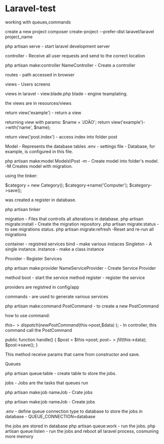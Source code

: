 # Laravel-test
working with queues,commands

create a new project
composer create-project --prefer-dist laravel/laravel project_name

php artisan serve - start laravel development server


controller - Receive all user requests and send to the correct location

php artisan make:controller NameController - Create a controller

routes - path accessed in browser

views - Users screens

views in laravel - view.blade.php
blade - engine teamplating.

the views are in resources/views

return view('example') - return a view

returning view with params:
$name = 'JOÃO';
        return view('example')->with('name', $name);


 return view('post.index') - access index into folder post


Model - Represents the database tables
.env - settings file - Database, for example, is configured in this file.

php artisan make:model Models\\Post -m - Create model into folder's model. -M Creates model with migration.

using the  tinker:


$category = new Category();
$category->name('Computer');
$category->save();

was created a register in database.



php artisan tinker


migration - Files that controlls all alterations in database.
php artisan migrate:install - Create the migration repository.
php artisan migrate:status  - to see migrations status.
php artisan migrate:refresh -Reset and re-run all migrations


container - registred services
bind - make various instaces
Singleton - A single instance.
instance - make a  class instance

 
Provider - Register Services

php artisan make:provider NameServiceProvider - Create Service Provider

method boot - start the service
method register - register the service

providers are registred in config/app

commands - are used to generate various services	

php artisan make:command PostCommand - to create a new PostCommand

how to use command:

 $this->dispatch(
            new PostCommand($this->post,$data)
        ); - In controller, this command call the PostCommand


 public function handle()
    {
        $post = $this->post;
        $post->fill($this->data);
        $post->save();
    }

This method receive params that came from constructor and save.


Queues 

php artisan queue:table - create table to store the jobs.

jobs - Jobs are the tasks that queues run


php artisan make:job nameJob - Crate jobs

php artisan make:job nameJob - Create jobs

.env - define queue connection type to database to store the jobs in database - QUEUE_CONNECTION=database

the jobs are stored in database 
php artisan queue:work  - run the jobs.
php artisan queue:listen  - run the jobs and reboot all laravel process, cosmuning more memory
 







 








